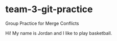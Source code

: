 # team-3-git-practice
Group Practice for Merge Conflicts

Hi! My name is Jordan and I like to play basketball.